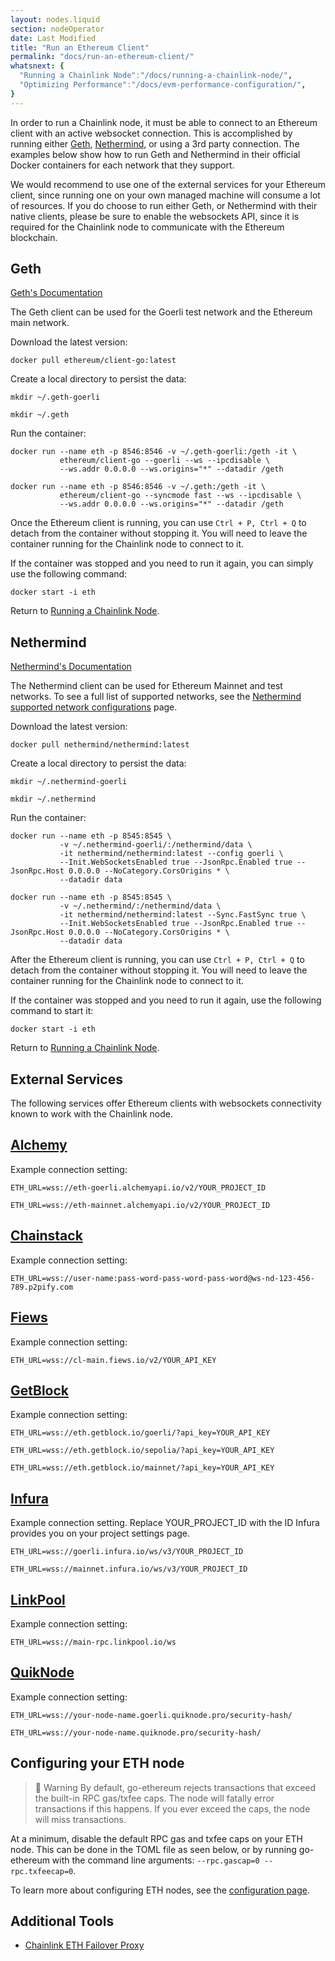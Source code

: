 ```yaml
---
layout: nodes.liquid
section: nodeOperator
date: Last Modified
title: "Run an Ethereum Client"
permalink: "docs/run-an-ethereum-client/"
whatsnext: {
  "Running a Chainlink Node":"/docs/running-a-chainlink-node/",
  "Optimizing Performance":"/docs/evm-performance-configuration/",
}
---
```

In order to run a Chainlink node, it must be able to connect to an Ethereum client with an active websocket connection. This is accomplished by running either [Geth](https://geth.ethereum.org/), [Nethermind](https://nethermind.io/), or using a 3rd party connection. The examples below show how to run Geth and Nethermind in their official Docker containers for each network that they support.

We would recommend to use one of the external services for your Ethereum client, since running one on your own managed machine will consume a lot of resources. If you do choose to run either Geth, or Nethermind with their native clients, please be sure to enable the websockets API, since it is required for the Chainlink node to communicate with the Ethereum blockchain.

## Geth

[Geth's Documentation](https://geth.ethereum.org/docs/)

The Geth client can be used for the Goerli test network and the Ethereum main network.

Download the latest version:

```shell
docker pull ethereum/client-go:latest
```

Create a local directory to persist the data:

```shell Goerli
mkdir ~/.geth-goerli
```
```shell Mainnet
mkdir ~/.geth
```

Run the container:

```shell Goerli
docker run --name eth -p 8546:8546 -v ~/.geth-goerli:/geth -it \
           ethereum/client-go --goerli --ws --ipcdisable \
           --ws.addr 0.0.0.0 --ws.origins="*" --datadir /geth
```
```shell Mainnet
docker run --name eth -p 8546:8546 -v ~/.geth:/geth -it \
           ethereum/client-go --syncmode fast --ws --ipcdisable \
           --ws.addr 0.0.0.0 --ws.origins="*" --datadir /geth
```

Once the Ethereum client is running, you can use `Ctrl + P, Ctrl + Q` to detach from the container without stopping it. You will need to leave the container running for the Chainlink node to connect to it.

If the container was stopped and you need to run it again, you can simply use the following command:

```shell
docker start -i eth
```

Return to [Running a Chainlink Node](../running-a-chainlink-node/).

## Nethermind

[Nethermind's Documentation](https://docs.nethermind.io/nethermind/)

The Nethermind client can be used for Ethereum Mainnet and test networks. To see a full list of supported networks, see the [Nethermind supported network configurations](https://docs.nethermind.io/nethermind/ethereum-client/docker#available-configurations) page.

Download the latest version:

```shell
docker pull nethermind/nethermind:latest
```

Create a local directory to persist the data:

```shell Goerli
mkdir ~/.nethermind-goerli
```
```shell Mainnet
mkdir ~/.nethermind
```

Run the container:

```shell Goerli
docker run --name eth -p 8545:8545 \
           -v ~/.nethermind-goerli/:/nethermind/data \
           -it nethermind/nethermind:latest --config goerli \
           --Init.WebSocketsEnabled true --JsonRpc.Enabled true --JsonRpc.Host 0.0.0.0 --NoCategory.CorsOrigins * \
           --datadir data
```
```shell Mainnet
docker run --name eth -p 8545:8545 \
           -v ~/.nethermind/:/nethermind/data \
           -it nethermind/nethermind:latest --Sync.FastSync true \
           --Init.WebSocketsEnabled true --JsonRpc.Enabled true --JsonRpc.Host 0.0.0.0 --NoCategory.CorsOrigins * \
           --datadir data
```

After the Ethereum client is running, you can use `Ctrl + P, Ctrl + Q` to detach from the container without stopping it. You will need to leave the container running for the Chainlink node to connect to it.

If the container was stopped and you need to run it again, use the following command to start it:

```shell
docker start -i eth
```

Return to [Running a Chainlink Node](../running-a-chainlink-node/).

## External Services

The following services offer Ethereum clients with websockets connectivity known to work with the Chainlink node.

## [Alchemy](https://www.alchemyapi.io)

Example connection setting:

```text Goerli
ETH_URL=wss://eth-goerli.alchemyapi.io/v2/YOUR_PROJECT_ID
```
```text Mainnet
ETH_URL=wss://eth-mainnet.alchemyapi.io/v2/YOUR_PROJECT_ID
```

## [Chainstack](https://support.chainstack.com/hc/en-us/articles/900001664463-Setting-up-a-Chainlink-node-with-an-Ethereum-node-provided-by-Chainstack)

Example connection setting:

```text Mainnet
ETH_URL=wss://user-name:pass-word-pass-word-pass-word@ws-nd-123-456-789.p2pify.com
```

## [Fiews](https://docs.fiews.io/docs/getting-started)

Example connection setting:

```text Mainnet
ETH_URL=wss://cl-main.fiews.io/v2/YOUR_API_KEY
```

## [GetBlock](https://getblock.io/)

Example connection setting:

```text Goerli
ETH_URL=wss://eth.getblock.io/goerli/?api_key=YOUR_API_KEY
```
```text Sepolia
ETH_URL=wss://eth.getblock.io/sepolia/?api_key=YOUR_API_KEY
```
```text Mainnet
ETH_URL=wss://eth.getblock.io/mainnet/?api_key=YOUR_API_KEY
```

## [Infura](https://infura.io/docs/ethereum/wss/introduction.md)

Example connection setting. Replace YOUR_PROJECT_ID with the ID Infura provides you on your project settings page.

```text Goerli
ETH_URL=wss://goerli.infura.io/ws/v3/YOUR_PROJECT_ID
```
```text Mainnet
ETH_URL=wss://mainnet.infura.io/ws/v3/YOUR_PROJECT_ID
```

## [LinkPool](https://docs.linkpool.io/docs/websocket_main)

Example connection setting:

```text Mainnet
ETH_URL=wss://main-rpc.linkpool.io/ws
```

## [QuikNode](https://www.quiknode.io)

Example connection setting:

```text Goerli
ETH_URL=wss://your-node-name.goerli.quiknode.pro/security-hash/
```
```text Mainnet
ETH_URL=wss://your-node-name.quiknode.pro/security-hash/
```

## Configuring your ETH node

> 🚧 Warning
> By default, go-ethereum rejects transactions that exceed the built-in RPC gas/txfee caps. The node will fatally error transactions if this happens. If you ever exceed the caps, the node will miss transactions.

At a minimum, disable the default RPC gas and txfee caps on your ETH node. This can be done in the TOML file as seen below, or by running go-ethereum with the command line arguments: `--rpc.gascap=0 --rpc.txfeecap=0`.

To learn more about configuring ETH nodes, see the [configuration page](/docs/configuration-variables/#configuring-your-eth-node).

## Additional Tools

- [Chainlink ETH Failover Proxy](https://github.com/Fiews/ChainlinkEthFailover)
